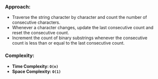 ### Approach:
- Traverse the string character by character and count the number of consecutive characters.
- Whenever a character changes, update the last consecutive count and reset the consecutive count.
- Increment the count of binary substrings whenever the consecutive count is less than or equal to the last consecutive count.
​
### Complexity:
- **Time Complexity: `O(n)`**
- **Space Complexity: `O(1)`**